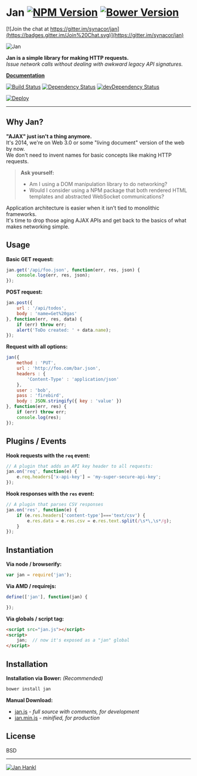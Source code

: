 Jan [![NPM Version](http://img.shields.io/npm/v/jan.svg?style=flat)](https://www.npmjs.org/package/jan) [![Bower Version](http://img.shields.io/bower/v/jan.svg?style=flat)](http://bower.io/search/?q=jan)
=============

[![Join the chat at https://gitter.im/synacor/jan](https://badges.gitter.im/Join%20Chat.svg)](https://gitter.im/synacor/jan)

![Jan](https://janjs.herokuapp.com/logo.png)

**Jan is a simple library for making HTTP requests.**  
*Issue network calls without dealing with awkward legacy API signatures.*  

**[Documentation](https://janjs.herokuapp.com)**

[![Build Status](https://img.shields.io/travis/synacor/jan.svg?style=flat&branch=master)](https://travis-ci.org/synacor/jan)
[![Dependency Status](http://img.shields.io/david/synacor/jan.svg?style=flat)](https://david-dm.org/synacor/jan)
[![devDependency Status](http://img.shields.io/david/dev/synacor/jan.svg?style=flat)](https://david-dm.org/synacor/jan#info=devDependencies)

[![Deploy](https://www.herokucdn.com/deploy/button.png)](https://heroku.com/deploy)


---




Why Jan?
--------

**"AJAX" just isn't a thing anymore.**  
It's 2014, we're on Web 3.0 or some "living document" version of the web by now.  
We don't need to invent names for basic concepts like making HTTP requests.  

> **Ask yourself:**
>
> - Am I using a DOM manipulation library to do networking?  
> - Would I consider using a NPM package that both rendered HTML templates and abstracted WebSocket communications?  

Application architecture is easier when it isn't tied to monolithic frameworks.  
It's time to drop those aging AJAX APIs and get back to the basics of what makes networking simple.  


Usage
-----

**Basic GET request:**

```js
jan.get('/api/foo.json', function(err, res, json) {
	console.log(err, res, json);
});
```


**POST request:**

```js
jan.post({
	url : '/api/todos',
	body : 'name=Get%20gas'
}, function(err, res, data) {
	if (err) throw err;
	alert('ToDo created: ' + data.name);
});
```


**Request with all options:**

```js
jan({
	method : 'PUT',
	url : 'http://foo.com/bar.json',
	headers : {
		'Content-Type' : 'application/json'
	},
	user : 'bob',
	pass : 'firebird',
	body : JSON.stringify({ key : 'value' })
}, function(err, res) {
	if (err) throw err;
	console.log(res);
});
```


Plugins / Events
----------------

**Hook requests with the `req` event:**

```js
// A plugin that adds an API key header to all requests:
jan.on('req', function(e) {
	e.req.headers['x-api-key'] = 'my-super-secure-api-key';
});
```

**Hook responses with the `res` event:**

```js
// A plugin that parses CSV responses
jan.on('res', function(e) {
	if (e.res.headers['content-type']==='text/csv') {
		e.res.data = e.res.csv = e.res.text.split(/\s*\,\s*/g);
	}
});
```


Instantiation
-------------

**Via node / browserify:**

```js
var jan = require('jan');
```

**Via AMD / requirejs:**

```js
define(['jan'], function(jan) {

});
```

**Via globals / script tag:**

```html
<script src="jan.js"></script>
<script>
	jan;  // now it's exposed as a "jan" global
</script>
```


Installation
------------

**Installation via Bower:** *(Recommended)*

```bash
bower install jan
```

**Manual Download:**

- [jan.js](dist/jan.js) - *full source with comments, for development*
- [jan.min.js](dist/jan.min.js) - *minified, for production*


License
-------

BSD


---


[![Jan Hankl](https://janjs.herokuapp.com/jan.jpg)](http://youtu.be/DY-Zdgo0OXo)
